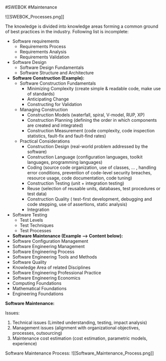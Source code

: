 #SWEBOK #Maintenance

![[SWEBOK_Processes.png]]

The knowledge is divided into knowledge areas forming a common ground of best practices in the industry. Following list is incomplete:

- Software requirements
	- Requirements Process
	- Requirements Analysis
	- Requirements Validation
- Software Design
	- Software Design Fundamentals
	- Software Structure and Architecture
- **Software Construction (Example):**
	- Software Construction Fundamentals
		- Minimizing Complexity (create simple & readable code, make use of standards)
		- Anticipating Change 
		- Constructing for Validation
	- Managing Construction
		- Construction Models (waterfall, spiral, V-model, RUP, XP)
		- Construction Planning (defining the order in which components are created and integrated)
		- Construction Measurement (code complexity, code inspection statistics, fault-fix and fault-find rates)
	- Practical Considerations
		- Construction Design (real-world problem addressed by the software)
		- Construction Language (configuration languages, toolkit languages, programming languages)
		- Coding (source code organization, use of classes, ... , handling error conditions, prevention of code-level security breaches, resource usage, code documentation, code tuning)
		- Construction Testing (unit + integration testing)
		- Reuse (selection of reusable units, databases, test procedures or test data)
		- Construction Quality ( test-first development, debugging and code stepping, use of assertions, static analysis)
		- Integration
- Software Testing
	- Test Levels
	- Test Techniques
	- Test Processes
- **Software Maintenance (Example --> Content below):**
- Software Configuration Management
- Software Engineering Management
- Software Engineering Process
- Software Engineering Tools and Methods
- Software Quality
- Knowledge Area of related Disciplines
- Software Engineering Professional Practice
- Software Engineering Economics
- Computing Foundations
- Mathematical Foundations
- Engineering Foundations


**Software Maintenance:**

Issues:
1. Technical issues (Limited understanding, testing, impact analysis)
2. Management issues (alignment with organizational objectives, processes, outsourcing)
3. Maintenance cost estimation (cost estimation, parametric models, experience)

Software Maintenance Process:
![[Software_Maintenance_Process.png]]